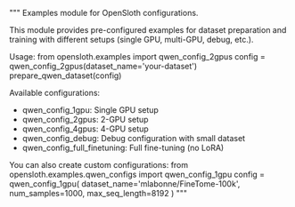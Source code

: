 """
Examples module for OpenSloth configurations.

This module provides pre-configured examples for dataset preparation and training
with different setups (single GPU, multi-GPU, debug, etc.).

Usage:
from opensloth.examples import qwen_config_2gpus
config = qwen_config_2gpus(dataset_name='your-dataset')
prepare_qwen_dataset(config)

Available configurations:

- qwen_config_1gpu: Single GPU setup
- qwen_config_2gpus: 2-GPU setup
- qwen_config_4gpus: 4-GPU setup
- qwen_config_debug: Debug configuration with small dataset
- qwen_config_full_finetuning: Full fine-tuning (no LoRA)

You can also create custom configurations:
from opensloth.examples.qwen_configs import qwen_config_1gpu
config = qwen_config_1gpu(
dataset_name='mlabonne/FineTome-100k',
num_samples=1000,
max_seq_length=8192
)
"""
